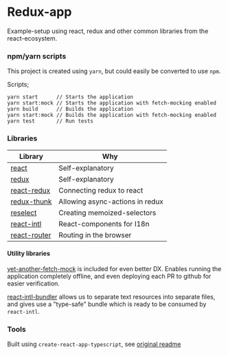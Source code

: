 # Redux-app

Example-setup using react, redux and other common libraries from the react-ecosystem.

### npm/yarn scripts

This project is created using `yarn`, but could easily be converted to use `npm`.


Scripts; 
```
yarn start      // Starts the application 
yarn start:mock // Starts the application with fetch-mocking enabled
yarn build      // Builds the application
yarn start:mock // Builds the application with fetch-mocking enabled
yarn test       // Run tests
```

### Libraries
| Library | Why |
|---------|-----|
| [react](https://github.com/facebook/react) | Self-explanatory |
| [redux](https://github.com/reduxjs/redux) | Self-explanatory |
| [react-redux](https://github.com/reduxjs/react-redux) | Connecting redux to react |
| [redux-thunk](https://github.com/reduxjs/redux-thunk) | Allowing async-actions in redux | 
| [reselect](https://github.com/reduxjs/reselect) | Creating memoized-selectors | 
| [react-intl](https://github.com/yahoo/react-intl) | React-components for I18n | 
| [react-router](https://github.com/ReactTraining/react-router) | Routing in the browser | 


#### Utility libraries
[yet-another-fetch-mock](https://github.com/nutgaard/yet-another-fetch-mock) is included for even better DX. 
Enables running the application completely offline, and even deploying each PR to github for easier verification.

[react-intl-bundler](https://github.com/navikt/react-intl-bundler) allows us to separate text resources into separate files,
and gives use a "type-safe" bundle which is ready to be consumed by `react-intl`. 
 

### Tools

Built using `create-react-app-typescript`, see [original readme](README_CRA.md)
